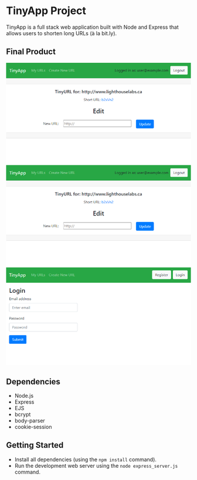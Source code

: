 # TinyApp Project

TinyApp is a full stack web application built with Node and Express that allows users to shorten long URLs (à la bit.ly).

## Final Product

!["Main URLs page"](https://github.com/ejdokter/tinyapp/blob/main/docs/tinyapp-editurl.png?raw=true)
!["Editing a URL"](https://github.com/ejdokter/tinyapp/blob/main/docs/tinyapp-editurl.png?raw=true)
!["Login page"](https://github.com/ejdokter/tinyapp/blob/main/docs/tinyapp-login.png?raw=true)

## Dependencies

- Node.js
- Express
- EJS
- bcrypt
- body-parser
- cookie-session


## Getting Started

- Install all dependencies (using the `npm install` command).
- Run the development web server using the `node express_server.js` command.